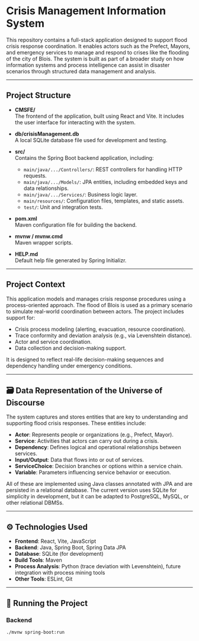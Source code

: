 # Crisis Management Information System

This repository contains a full-stack application designed to support flood crisis response coordination. It enables actors such as the Prefect, Mayors, and emergency services to manage and respond to crises like the flooding of the city of Blois. The system is built as part of a broader study on how information systems and process intelligence can assist in disaster scenarios through structured data management and analysis.

---

## Project Structure

- **CMSFE/**  
  The frontend of the application, built using React and Vite. It includes the user interface for interacting with the system.
  
- **db/crisisManagement.db**  
  A local SQLite database file used for development and testing.

- **src/**  
  Contains the Spring Boot backend application, including:
  - `main/java/.../Controllers/`: REST controllers for handling HTTP requests.
  - `main/java/.../Models/`: JPA entities, including embedded keys and data relationships.
  - `main/java/.../Services/`: Business logic layer.
  - `main/resources/`: Configuration files, templates, and static assets.
  - `test/`: Unit and integration tests.

- **pom.xml**  
  Maven configuration file for building the backend.

- **mvnw / mvnw.cmd**  
  Maven wrapper scripts.

- **HELP.md**  
  Default help file generated by Spring Initializr.

---

## Project Context

This application models and manages crisis response procedures using a process-oriented approach. The flood of Blois is used as a primary scenario to simulate real-world coordination between actors. The project includes support for:

- Crisis process modeling (alerting, evacuation, resource coordination).
- Trace conformity and deviation analysis (e.g., via Levenshtein distance).
- Actor and service coordination.
- Data collection and decision-making support.

It is designed to reflect real-life decision-making sequences and dependency handling under emergency conditions.

---

## 🗃️ Data Representation of the Universe of Discourse

The system captures and stores entities that are key to understanding and supporting flood crisis responses. These entities include:

- **Actor**: Represents people or organizations (e.g., Prefect, Mayor).
- **Service**: Activities that actors can carry out during a crisis.
- **Dependency**: Defines logical and operational relationships between services.
- **Input/Output**: Data that flows into or out of services.
- **ServiceChoice**: Decision branches or options within a service chain.
- **Variable**: Parameters influencing service behavior or execution.

All of these are implemented using Java classes annotated with JPA and are persisted in a relational database. The current version uses SQLite for simplicity in development, but it can be adapted to PostgreSQL, MySQL, or other relational DBMSs.

---


## ⚙️ Technologies Used

- **Frontend**: React, Vite, JavaScript
- **Backend**: Java, Spring Boot, Spring Data JPA
- **Database**: SQLite (for development)
- **Build Tools**: Maven
- **Process Analysis**: Python (trace deviation with Levenshtein), future integration with process mining tools
- **Other Tools**: ESLint, Git

---

## 🚀 Running the Project

### Backend
```bash
./mvnw spring-boot:run
